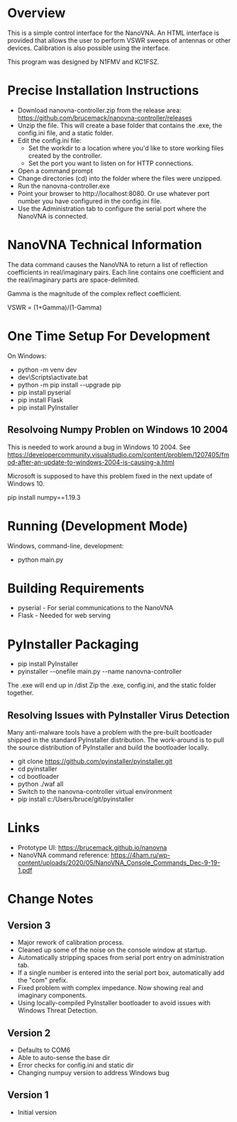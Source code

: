 Overview
========
This is a simple control interface for the NanoVNA.  An HTML interface is provided 
that allows the user to perform VSWR sweeps of antennas or other devices.  Calibration is also possible using the interface.

This program was designed by N1FMV and KC1FSZ.

Precise Installation Instructions
=================================
* Download nanovna-controller.zip from the release area: https://github.com/brucemack/nanovna-controller/releases
* Unzip the file.  This will create a base folder that contains the .exe, the config.ini file, and a static folder.
* Edit the config.ini file:
  - Set the workdir to a location where you'd like to store working files created by the controller.    
  - Set the port you want to listen on for HTTP connections.
* Open a command prompt 
* Change directories (cd) into the folder where the files were unzipped.
* Run the nanovna-controller.exe 
* Point your browser to http://localhost:8080.  Or use whatever port number you have configured in the config.ini file.
* Use the Administration tab to configure the serial port where the NanoVNA is connected.

NanoVNA Technical Information
============================
The data command causes the NanoVNA to return a list of reflection coefficients in real/imaginary pairs.  Each line contains one coefficient and the real/imaginary parts are space-delimited.

Gamma is the magnitude of the complex reflect coefficient.

VSWR = (1+Gamma)/(1-Gamma)

One Time Setup For Development
==============================
On Windows:

* python -m venv dev
* dev\Scripts\activate.bat
* python -m pip install --upgrade pip
* pip install pyserial
* pip install Flask
* pip install PyInstaller

Resolvoing Numpy Problen on Windows 10 2004
--------------------------------------------
This is needed to work around a bug in Windows 10 2004.  See https://developercommunity.visualstudio.com/content/problem/1207405/fmod-after-an-update-to-windows-2004-is-causing-a.html

Microsoft is supposed to have this problem fixed in the next update 
of Windows 10.

pip install numpy==1.19.3

Running (Development Mode)
==========================
Windows, command-line, development:

* python main.py

Building Requirements
=====================
* pyserial - For serial communications to the NanoVNA
* Flask - Needed for web serving

PyInstaller Packaging
=====================

* pip install PyInstaller
* pyinstaller --onefile main.py --name nanovna-controller

The .exe will end up in /dist
Zip the .exe, config.ini, and the static folder together.

Resolving Issues with PyInstaller Virus Detection
-------------------------------------------------
Many anti-malware tools have a problem with the pre-built bootloader
shipped in the standard PyInstaller distribution.  The work-around 
is to pull the source distribution of PyInstaller and build the 
bootloader locally.

* git clone https://github.com/pyinstaller/pyinstaller.git
* cd pyinstaller
* cd bootloader
* python ./waf all
* Switch to the nanovna-controller virtual environment
* pip install c:/Users/bruce/git/pyinstaller

Links
=====
* Prototype UI: https://brucemack.github.io/nanovna 
* NanoVNA command reference: https://4ham.ru/wp-content/uploads/2020/05/NanoVNA_Console_Commands_Dec-9-19-1.pdf

Change Notes
============

Version 3
---------
* Major rework of calibration process.
* Cleaned up some of the noise on the console window at startup.
* Automatically stripping spaces from serial port entry on administration tab.
* If a single number is entered into the serial port box, automatically add the "com" prefix.
* Fixed problem with complex impedance.  Now showing real and imaginary components.
* Using locally-compiled PyInstaller bootloader to avoid issues with Windows Threat Detection.

Version 2
---------
* Defaults to COM6
* Able to auto-sense the base dir
* Error checks for config.ini and static dir
* Changing numpuy version to address Windows bug

Version 1
---------
* Initial version
